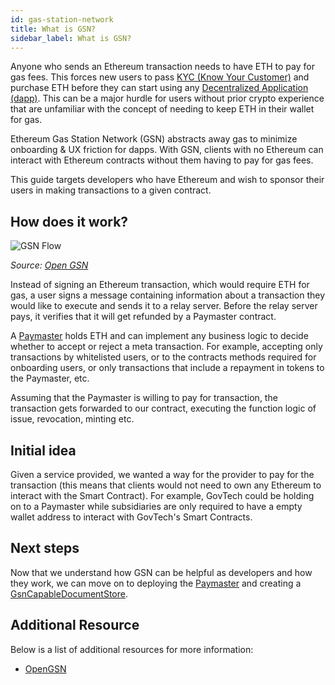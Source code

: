 ```yaml
---
id: gas-station-network
title: What is GSN?
sidebar_label: What is GSN?
---
```


Anyone who sends an Ethereum transaction needs to have ETH to pay for gas fees. This forces new users to pass [KYC (Know Your Customer)](../../appendix/glossary#know-your-customer-kyc) and purchase ETH before they can start using any [Decentralized Application (dapp)](../../appendix/glossary#decentralized-application-dapp). This can be a major hurdle for users without prior crypto experience that are unfamiliar with the concept of needing to keep ETH in their wallet for gas.

Ethereum Gas Station Network (GSN) abstracts away gas to minimize onboarding & UX friction for dapps. With GSN, clients with no Ethereum can interact with Ethereum contracts without them having to pay for gas fees.

This guide targets developers who have Ethereum and wish to sponsor their users in making transactions to a given contract.

## How does it work?

![GSN Flow](/docs/docs-section/deprecated/gas-station-network/gsn_flow_full_layered.jpg)

_Source: [Open GSN](https://docs.opengsn.org/learn/index.html)_

Instead of signing an Ethereum transaction, which would require ETH for gas, a user signs a message containing information about a transaction they would like to execute and sends it to a relay server. Before the relay server pays, it verifies that it will get refunded by a Paymaster contract.

A [Paymaster](https://docs.opengsn.org/learn/index.html#paymaster) holds ETH and can implement any business logic to decide whether to accept or reject a meta transaction. For example, accepting only transactions by whitelisted users, or to the contracts methods required for onboarding users, or only transactions that include a repayment in tokens to the Paymaster, etc.

Assuming that the Paymaster is willing to pay for transaction, the transaction gets forwarded to our contract, executing the function logic of issue, revocation, minting etc.

## Initial idea

Given a service provided, we wanted a way for the provider to pay for the transaction (this means that clients would not need to own any Ethereum to interact with the Smart Contract). For example, GovTech could be holding on to a Paymaster while subsidiaries are only required to have a empty wallet address to interact with GovTech's Smart Contracts.

## Next steps

Now that we understand how GSN can be helpful as developers and how they work, we can move on to deploying the [Paymaster](/docs/docs-section/deprecated/gsn/setup-paymaster) and creating a [GsnCapableDocumentStore](/docs/docs-section/deprecated/gsn/gsn-capable-document-store).

## Additional Resource

Below is a list of additional resources for more information:

- [OpenGSN](https://docs.opengsn.org/learn/index.html)
